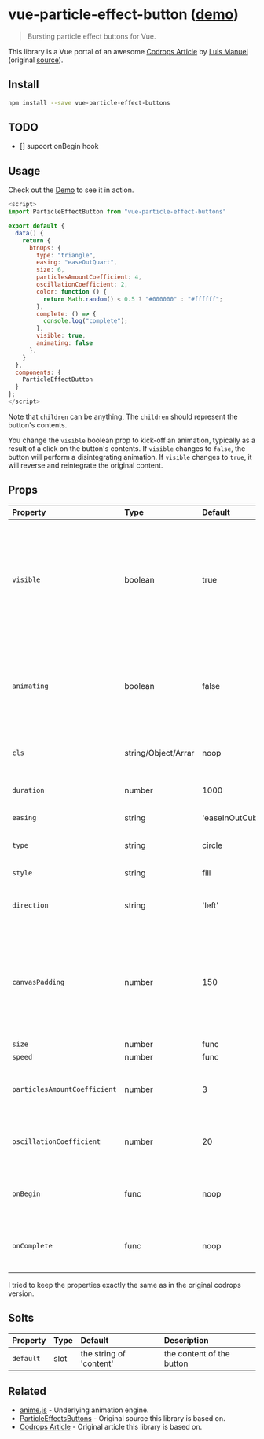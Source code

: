 # vue-particle-effect-button ([demo](https://dreambo8563.github.io/vue-particle-effect-buttons/))

> Bursting particle effect buttons for Vue.

This library is a Vue portal of an awesome [Codrops Article](https://tympanus.net/codrops/2018/04/25/particle-effects-for-buttons/) by [Luis Manuel](https://tympanus.net/codrops/author/luis/) (original [source](https://github.com/codrops/ParticleEffectsButtons/)).

## Install

```bash
npm install --save vue-particle-effect-buttons
```

## TODO

- [] supoort onBegin hook

## Usage

Check out the [Demo](https://dreambo8563.github.io/vue-particle-effect-buttons/) to see it in action.

```js
<script>
import ParticleEffectButton from "vue-particle-effect-buttons"

export default {
  data() {
    return {
      btnOps: {
        type: "triangle",
        easing: "easeOutQuart",
        size: 6,
        particlesAmountCoefficient: 4,
        oscillationCoefficient: 2,
        color: function () {
          return Math.random() < 0.5 ? "#000000" : "#ffffff";
        },
        complete: () => {
          console.log("complete");
        },
        visible: true,
        animating: false
      },
    }
  },
  components: {
    ParticleEffectButton
  }
};
</script>
```

Note that `children` can be anything, The `children` should represent the button's contents.

You change the `visible` boolean prop to kick-off an animation, typically as a result of a click on the button's contents. If `visible` changes to `false`, the button will perform a disintegrating animation. If `visible` changes to `true`, it will reverse and reintegrate the original content.

## Props

| Property                     | Type                | Default          | Description                                                                                                |
| :--------------------------- | :------------------ | :--------------- | :--------------------------------------------------------------------------------------------------------- |
| `visible`                    | boolean             | true             | Whether button should be hidden or visible. Changing this prop starts an animation. support .sync modifier |
| `animating`                  | boolean             | false            | Get the current status of animating or end of the animation. support .sync modifier                        |  |
| `cls`                        | string/Object/Arrar | noop             | The class to change the default button styles                                                              |
| `duration`                   | number              | 1000             | Animation duration in milliseconds.                                                                        |
| `easing`                     | string              | 'easeInOutCubic' | Animation easing.                                                                                          |
| `type`                       | string              | circle           | 'circle' or 'rectangle' or 'triangle'                                                                      |
| `style`                      | string              | fill             | 'fill' or 'stroke'                                                                                         |
| `direction`                  | string              | 'left'           | 'left' or 'right' or 'top' or 'bottom'                                                                     |
| `canvasPadding`              | number              | 150              | Amount of extra padding to add to the canvas since the animation will overflow the content's bounds        |
| `size`                       | number              | func             | random(4)                                                                                                  | Particle size. May be a static number or a function which returns numbers. |
| `speed`                      | number              | func             | random(4)                                                                                                  | Particle speed. May be a static number or a function which returns numbers. |
| `particlesAmountCoefficient` | number              | 3                | Increases or decreases the relative number of particles                                                    |
| `oscillationCoefficient`     | number              | 20               | Increases or decreases the relative curvature of particles                                                 |
| `onBegin`                    | func                | noop             | Callback to be notified once an animation starts.                                                          |
| `onComplete`                 | func                | noop             | Callback to be notified once an animation completes.                                                       |

I tried to keep the properties exactly the same as in the original codrops version.

## Solts

| Property  | Type | Default                 | Description               |
| :-------- | :--- | :---------------------- | :------------------------ |
| `default` | slot | the string of 'content' | the content of the button |

## Related

- [anime.js](http://animejs.com/) - Underlying animation engine.
- [ParticleEffectsButtons](https://github.com/codrops/ParticleEffectsButtons/) - Original source this library is based on.
- [Codrops Article](https://tympanus.net/codrops/2018/04/25/particle-effects-for-buttons/) - Original article this library is based on.
